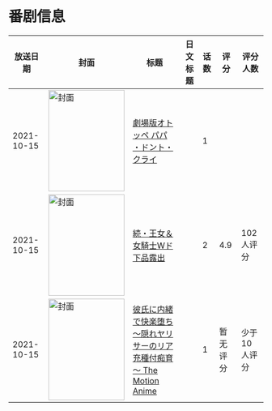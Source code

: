 # 番剧信息

|放送日期|封面|标题|日文标题|话数|评分|评分人数|
|---|---|---|---|---|---|---|
|2021-10-15|<img src="//lain.bgm.tv/pic/cover/c/e4/c7/333263_hfpB9.jpg" alt="封面" style="width:150px;height:200px;object-fit:cover;">|[劇場版オトッペ パパ ・ドント・クライ](https://bangumi.tv/subject/333263)||1|||
|2021-10-15|<img src="/img/no_icon_subject.png" alt="封面" style="width:150px;height:200px;object-fit:cover;">|[続・王女＆女騎士Wド下品露出](https://bangumi.tv/subject/353928)||2|4.9|102人评分|
|2021-10-15|<img src="/img/no_icon_subject.png" alt="封面" style="width:150px;height:200px;object-fit:cover;">|[彼氏に内緒で快楽堕ち ～隠れヤリサーのリア充種付痴育～ The Motion Anime](https://bangumi.tv/subject/360049)||1|暂无评分|少于10人评分|
